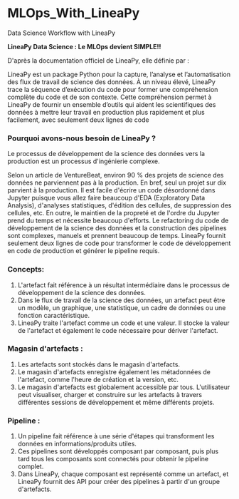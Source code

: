# MLOps_With_LineaPy
Data Science Workflow with LineaPy

**LineaPy Data Science : Le MLOps devient SIMPLE!!**

D'après la documentation officiel de LineaPy, elle définie par :

LineaPy est un package Python pour la capture, l’analyse et l’automatisation des flux de travail de science des données. À un niveau élevé, LineaPy trace la séquence d’exécution du code pour former une compréhension complète du code et de son contexte. Cette compréhension permet à LineaPy de fournir un ensemble d’outils qui aident les scientifiques des données à mettre leur travail en production plus rapidement et plus facilement, avec seulement deux lignes de code

### Pourquoi avons-nous besoin de LineaPy ?

Le processus de développement de la science des données vers la production est un processus d'ingénierie complexe. 

Selon un article de VentureBeat, environ 90 % des projets de science des données ne parviennent pas à la production. En bref, seul un projet sur dix parvient à la production. Il est facile d'écrire un code désordonné dans Jupyter puisque vous allez faire beaucoup d'EDA (Exploratory Data Analysis), d'analyses statistiques, d'édition des cellules, de suppression des cellules, etc. En outre, le maintien de la propreté et de l'ordre du Jupyter prend du temps et nécessite beaucoup d'efforts. Le refactoring du code de développement de la science des données et la construction des pipelines sont complexes, manuels et prennent beaucoup de temps. LineaPy fournit seulement deux lignes de code pour transformer le code de développement en code de production et générer le pipeline requis.


### Concepts:

   1) L'artefact fait référence à un résultat intermédiaire dans le processus de développement de la science des données.
   2) Dans le flux de travail de la science des données, un artefact peut être un modèle, un graphique, une statistique, un cadre de données ou une fonction        caractéristique.
   3) LineaPy traite l'artefact comme un code et une valeur. Il stocke la valeur de l'artefact et également le code nécessaire pour dériver l'artefact.
### Magasin d'artefacts :

   1) Les artefacts sont stockés dans le magasin d'artefacts.
   2) Le magasin d'artefacts enregistre également les métadonnées de l'artefact, comme l'heure de création et la version, etc.
   3) Le magasin d'artefacts est globalement accessible par tous. L'utilisateur peut visualiser, charger et construire sur les artefacts à travers différentes sessions de développement et même différents projets.


### Pipeline :

   1) Un pipeline fait référence à une série d'étapes qui transforment les données en informations/produits utiles.
   2) Ces pipelines sont développés composant par composant, puis plus tard tous les composants sont connectés pour obtenir le pipeline complet.
   3) Dans LineaPy, chaque composant est représenté comme un artefact, et LineaPy fournit des API pour créer des pipelines à partir d'un groupe d'artefacts.
